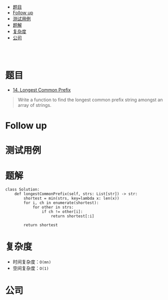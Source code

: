 - [题目](#题目)
- [Follow up](#follow-up)
- [测试用例](#测试用例)
- [题解](#题解)
- [复杂度](#复杂度)
- [公司](#公司)

</br></br>

# 题目
- [14. Longest Common Prefix](https://leetcode.com/problems/longest-common-prefix/)
> Write a function to find the longest common prefix string amongst an array of strings.

# Follow up

# 测试用例

# 题解
```
class Solution:
    def longestCommonPrefix(self, strs: List[str]) -> str:
        shortest = min(strs, key=lambda x: len(x))
        for i, ch in enumerate(shortest):
            for other in strs:
                if ch != other[i]:
                    return shortest[:i]

        return shortest
```

# 复杂度
- 时间复杂度：`O(mn)`
- 空间复杂度：`O(1)`

# 公司